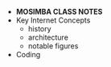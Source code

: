 - **MOSIMBA CLASS NOTES**
- Key Internet Concepts
	- history
	- architecture
	- notable figures
- Coding